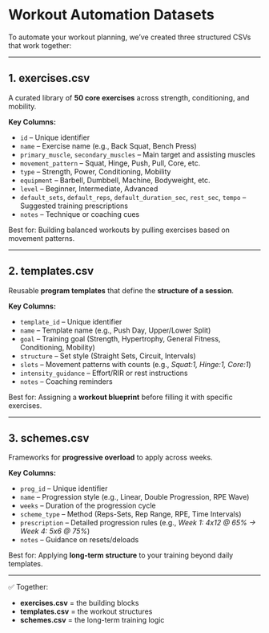 # Workout Automation Datasets

To automate your workout planning, we’ve created three structured CSVs that work together:

---

## 1. **exercises.csv**
A curated library of **50 core exercises** across strength, conditioning, and mobility.  

**Key Columns:**  
- `id` – Unique identifier  
- `name` – Exercise name (e.g., Back Squat, Bench Press)  
- `primary_muscle`, `secondary_muscles` – Main target and assisting muscles  
- `movement_pattern` – Squat, Hinge, Push, Pull, Core, etc.  
- `type` – Strength, Power, Conditioning, Mobility  
- `equipment` – Barbell, Dumbbell, Machine, Bodyweight, etc.  
- `level` – Beginner, Intermediate, Advanced  
- `default_sets`, `default_reps`, `default_duration_sec`, `rest_sec`, `tempo` – Suggested training prescriptions  
- `notes` – Technique or coaching cues  

Best for: Building balanced workouts by pulling exercises based on movement patterns.

---

## 2. **templates.csv**
Reusable **program templates** that define the **structure of a session**.  

**Key Columns:**  
- `template_id` – Unique identifier  
- `name` – Template name (e.g., Push Day, Upper/Lower Split)  
- `goal` – Training goal (Strength, Hypertrophy, General Fitness, Conditioning, Mobility)  
- `structure` – Set style (Straight Sets, Circuit, Intervals)  
- `slots` – Movement patterns with counts (e.g., *Squat:1, Hinge:1, Core:1*)  
- `intensity_guidance` – Effort/RIR or rest instructions  
- `notes` – Coaching reminders  

Best for: Assigning a **workout blueprint** before filling it with specific exercises.

---

## 3. **schemes.csv**
Frameworks for **progressive overload** to apply across weeks.  

**Key Columns:**  
- `prog_id` – Unique identifier  
- `name` – Progression style (e.g., Linear, Double Progression, RPE Wave)  
- `weeks` – Duration of the progression cycle  
- `scheme_type` – Method (Reps-Sets, Rep Range, RPE, Time Intervals)  
- `prescription` – Detailed progression rules (e.g., *Week 1: 4x12 @ 65% → Week 4: 5x6 @ 75%*)  
- `notes` – Guidance on resets/deloads  

Best for: Applying **long-term structure** to your training beyond daily templates.

---

✅ Together:  
- **exercises.csv** = the building blocks  
- **templates.csv** = the workout structures  
- **schemes.csv** = the long-term training logic  

